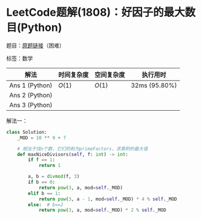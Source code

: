 # LeetCode题解(1808)：好因子的最大数目(Python)

题目：[原题链接](https://leetcode-cn.com/problems/maximize-number-of-nice-divisors/)（困难）

标签：数学

| 解法           | 时间复杂度 | 空间复杂度 | 执行用时      |
| -------------- | ---------- | ---------- | ------------- |
| Ans 1 (Python) | $O(1)$     | $O(1)$     | 32ms (95.80%) |
| Ans 2 (Python) |            |            |               |
| Ans 3 (Python) |            |            |               |

解法一：

```python
class Solution:
    _MOD = 10 ** 9 + 7

    # 相当于找n个数，它们的和为primeFactors，求乘积的最大值
    def maxNiceDivisors(self, f: int) -> int:
        if f == 1:
            return 1

        a, b = divmod(f, 3)
        if b == 0:
            return pow(3, a, mod=self._MOD)
        elif b == 1:
            return pow(3, a - 1, mod=self._MOD) * 4 % self._MOD
        else:  # b==2
            return pow(3, a, mod=self._MOD) * 2 % self._MOD
```

